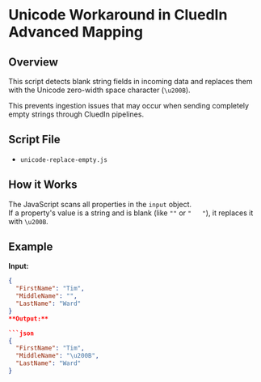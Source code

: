 # Unicode Workaround in CluedIn Advanced Mapping

## Overview

This script detects blank string fields in incoming data and replaces them with the Unicode zero-width space character (`\u200B`).

This prevents ingestion issues that may occur when sending completely empty strings through CluedIn pipelines.

## Script File

- `unicode-replace-empty.js`

## How it Works

The JavaScript scans all properties in the `input` object.  
If a property's value is a string and is blank (like `""` or `"   "`), it replaces it with `\u200B`.

## Example

**Input:**

```json
{
  "FirstName": "Tim",
  "MiddleName": "",
  "LastName": "Ward"
}
**Output:**

```json
{
  "FirstName": "Tim",
  "MiddleName": "\u200B",
  "LastName": "Ward"
}




